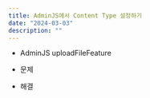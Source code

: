 ```yaml
---
title: AdminJS에서 Content Type 설정하기
date: "2024-03-03"
description: ""
---
```


- AdminJS uploadFileFeature

- 문제

- 해결
